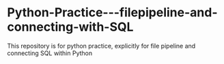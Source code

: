 # Python-Practice---filepipeline-and-connecting-with-SQL

This repository is for python practice, explicitly for file pipeline and connecting SQL within Python
